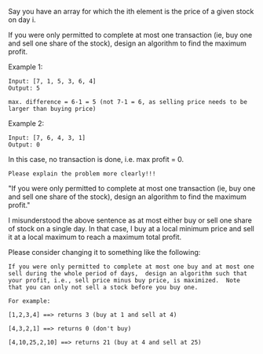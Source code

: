 Say you have an array for which the ith element is the price of a given stock on day i.

If you were only permitted to complete at most one transaction (ie, buy one and sell one share of the stock), design an algorithm to find the maximum profit.

Example 1:
```
Input: [7, 1, 5, 3, 6, 4]
Output: 5

max. difference = 6-1 = 5 (not 7-1 = 6, as selling price needs to be larger than buying price)
```
Example 2:
```
Input: [7, 6, 4, 3, 1]
Output: 0
```
In this case, no transaction is done, i.e. max profit = 0.

`Please explain the problem more clearly!!!`

"If you were only permitted to complete at most one transaction (ie, buy one and sell one share of the stock),
design an algorithm to find the maximum profit."

I misunderstood the above sentence as at most either buy or sell one share of stock on a single day. 
In that case, I buy at a local minimum price and sell it at a local maximum to reach a maximum total profit.

Please consider changing it to something like the following:

`If you were only permitted to complete at most one buy and at most one sell during the whole period of days, 
design an algorithm such that your profit, i.e., sell price minus buy price, is maximized. 
Note that you can only not sell a stock before you buy one.`

`For example:`

`[1,2,3,4] ==> returns 3 (buy at 1 and sell at 4)`

`[4,3,2,1] ==> returns 0 (don't buy)`

`[4,10,25,2,10] ==> returns 21 (buy at 4 and sell at 25)`
